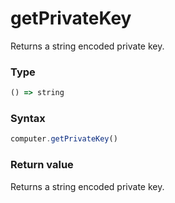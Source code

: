 # getPrivateKey

Returns a string encoded private key.

### Type
```ts
() => string
```

### Syntax
```js
computer.getPrivateKey()
```

### Return value

Returns a string encoded private key.
